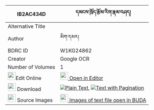 |IB2AC434D|དམངས་ཁྲོད་རྩོམ་རིག་རྣམ་བཤད། 
| --- | --- 
|Alternative Title |
|Author| མིག་དམར།
|BDRC ID | W1KG24862
|Creator | Google OCR
|Number of Volumes| 1
|<img width="25" src="https://img.icons8.com/color/25/000000/edit-property.png">Edit Online| [<img width="25" src="https://avatars.githubusercontent.com/u/45091458?s=200&v=4"> Open in Editor](http://editor.openpecha.org/IB2AC434D)
|<img width="25" src="https://img.icons8.com/fluent/48/000000/download-2.png"/>  Download | [![](https://img.icons8.com/color/20/000000/txt.png)Plain Text](https://github.com/Openpecha/IB2AC434D/releases/download/v2/mangtro_tsomrik_namshe_plain_IB2AC434D.zip), [![](https://img.icons8.com/color/20/000000/txt.png)Text with Pagination](https://github.com/Openpecha/IB2AC434D/releases/download/v2/mangtro_tsomrik_namshe_pages_IB2AC434D.zip)
|<img width="25" src="https://img.icons8.com/plasticine/100/000000/pictures-folder.png"/>  Source Images | [<img width="25" src="https://library.bdrc.io/icons/BUDA-small.svg"> Images of text file open in BUDA](https://library.bdrc.io/show/bdr:W1KG24862)